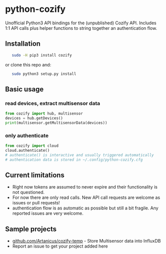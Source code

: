 # python-cozify
Unofficial Python3 API bindings for the (unpublished) Cozify API. Includes 1:1 API calls plus helper functions to string together an authentication flow.

## Installation
```bash
   sudo -H pip3 install cozify
```
or clone this repo and:
```bash
   sudo python3 setup.py install
```


## Basic usage
### read devices, extract multisensor data
```python
from cozify import hub, multisensor
devices = hub.getDevices()
print(multisensor.getMultisensorData(devices))
```
### only authenticate
```python
from cozify import cloud
cloud.authenticate()
# authenticate() is interactive and usually triggered automatically
# authentication data is stored in ~/.config/python-cozify.cfg
```


## Current limitations
* Right now tokens are assumed to never expire and their functionality is not questioned.
* For now there are only read calls. New API call requests are welcome as issues or pull requests!
* authentication flow is as automatic as possible but still a bit fragile. Any reported issues are very welcome.

## Sample projects
* [github.com/Artanicus/cozify-temp](https://github.com/Artanicus/cozify-temp) - Store Multisensor data into InfluxDB
* Report an issue to get your project added here
